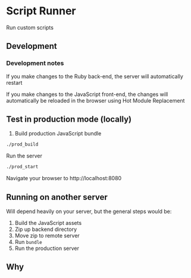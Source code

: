 # Script Runner

Run custom scripts

## Development

### Development notes

If you make changes to the Ruby back-end, the server will automatically restart

If you make changes to the JavaScript front-end, the changes will automatically be reloaded in the browser using Hot Module Replacement

## Test in production mode (locally)

1. Build production JavaScript bundle

```bash
./prod_build
```

Run the server

```bash
./prod_start
```

Navigate your browser to http://localhost:8080

## Running on another server

Will depend heavily on your server, but the general steps would be:

1. Build the JavaScript assets
2. Zip up backend directory
3. Move zip to remote server
4. Run `bundle`
5. Run the production server

## Why
